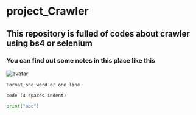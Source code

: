 # project_Crawler
## This repository is fulled of codes about crawler using bs4 or selenium
### You can find out some notes in this place like this 
![avatar](/Users/Kevinsky/Desktop/eg.png)

`Format one word or one line`

    code (4 spaces indent)

```python
print("abc")
```
